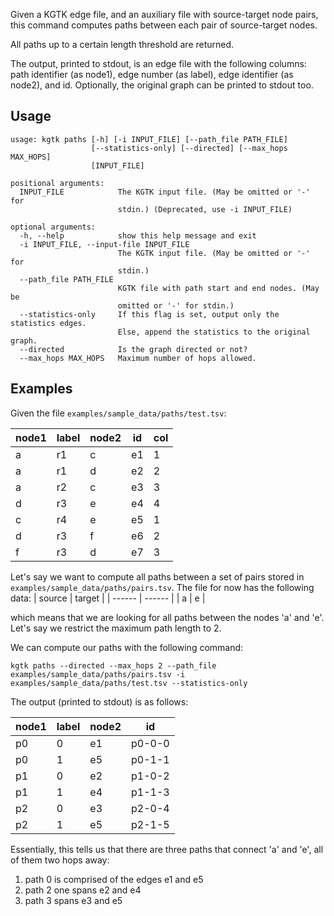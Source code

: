 Given a KGTK edge file, and an auxiliary file with source-target node pairs, this command computes paths between each pair of source-target nodes.

All paths up to a certain length threshold are returned.

The output, printed to stdout, is an edge file with the following columns: path identifier (as node1), edge number (as label), edge identifier (as node2), and id. Optionally, the original graph can be printed to stdout too.

## Usage
```
usage: kgtk paths [-h] [-i INPUT_FILE] [--path_file PATH_FILE]
                  [--statistics-only] [--directed] [--max_hops MAX_HOPS]
                  [INPUT_FILE]

positional arguments:
  INPUT_FILE            The KGTK input file. (May be omitted or '-' for
                        stdin.) (Deprecated, use -i INPUT_FILE)

optional arguments:
  -h, --help            show this help message and exit
  -i INPUT_FILE, --input-file INPUT_FILE
                        The KGTK input file. (May be omitted or '-' for
                        stdin.)
  --path_file PATH_FILE
                        KGTK file with path start and end nodes. (May be
                        omitted or '-' for stdin.)
  --statistics-only     If this flag is set, output only the statistics edges.
                        Else, append the statistics to the original graph.
  --directed            Is the graph directed or not?
  --max_hops MAX_HOPS   Maximum number of hops allowed.
```

## Examples

Given the file `examples/sample_data/paths/test.tsv`:

| node1 | label | node2 | id | col |
| -- | -- | -- | -- | -- |
| a | r1 | c | e1 | 1 |
| a | r1 | d | e2 | 2 |
| a | r2 | c | e3 | 3 |
| d | r3 | e | e4 | 4 |
| c | r4 | e | e5 | 1 |
| d | r3 | f | e6 | 2 |
| f | r3 | d | e7 | 3 |

Let's say we want to compute all paths between a set of pairs stored in `examples/sample_data/paths/pairs.tsv`. The file for now has the following data:
| source | target |
| ------ | ------ |
|   a    |   e    |

which means that we are looking for all paths between the nodes 'a' and 'e'. Let's say we restrict the maximum path length to 2. 

We can compute our paths with the following command:

```
kgtk paths --directed --max_hops 2 --path_file examples/sample_data/paths/pairs.tsv -i examples/sample_data/paths/test.tsv --statistics-only
```

The output (printed to stdout) is as follows:

| node1 | label | node2 | id |
| -- | -- | -- | -- | 
| p0 |  0 |	e1 | p0-0-0 |
| p0 |	1 |	e5 | p0-1-1 |
| p1 |	0 |	e2 | p1-0-2 |
| p1 |	1 |	e4 | p1-1-3 |
| p2 |	0 |	e3 | p2-0-4 |
| p2 |	1 |	e5 | p2-1-5 |

Essentially, this tells us that there are three paths that connect 'a' and 'e', all of them two hops away:

1. path 0 is comprised of the edges e1 and e5
2. path 2 one spans e2 and e4
3. path 3 spans e3 and e5

